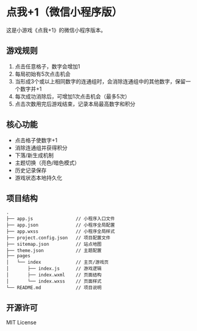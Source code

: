 # 点我+1（微信小程序版）

这是小游戏《点我+1》的微信小程序版本。

## 游戏规则

1. 点击任意格子，数字会增加1
2. 每局初始有5次点击机会
3. 当形成3个或以上相同数字的连通组时，会消除连通组中的其他数字，保留一个数字并+1
4. 每次成功消除后，可增加1次点击机会（最多5次）
5. 点击次数用完后游戏结束，记录本局最高数字和积分

## 核心功能

- 点击格子使数字+1
- 消除连通组并获得积分
- 下落/新生成机制
- 主题切换（亮色/暗色模式）
- 历史记录保存
- 游戏状态本地持久化

## 项目结构

```
.
├── app.js                // 小程序入口文件
├── app.json              // 小程序全局配置
├── app.wxss              // 小程序全局样式
├── project.config.json   // 项目配置文件
├── sitemap.json          // 站点地图
├── theme.json            // 主题配置
├── pages
│   └── index             // 主页/游戏页
│       ├── index.js      // 游戏逻辑
│       ├── index.wxml    // 页面结构
│       └── index.wxss    // 页面样式
└── README.md             // 项目说明
```

## 开源许可

MIT License 
